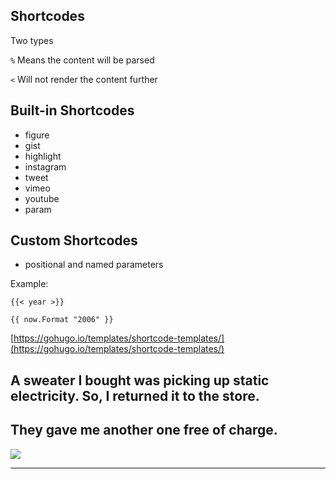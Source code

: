 ## Shortcodes

Two types

`%` Means the content will be parsed

`<` Will not render the content further

<div class="notes">

</div>

## Built-in Shortcodes

- figure
- gist
- highlight
- instagram
- tweet
- vimeo
- youtube
- param

## Custom Shortcodes

- positional and named parameters

Example:

```
{{< year >}}
```

```
{{ now.Format "2006" }}
```

[https://gohugo.io/templates/shortcode-templates/](https://gohugo.io/templates/shortcode-templates/)

## A sweater I bought was picking up static electricity. So, I returned it to the store.

## They gave me another one free of charge.

![](assets/matrix-agent-smith-no.gif)

---
